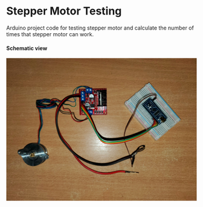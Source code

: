 # Stepper Motor Testing
Arduino project code for testing stepper motor and calculate the number of times that stepper motor can work.

#### Schematic view
![Schematic](Stepper_motor_tester_Final/20230307_231017.jpg)
